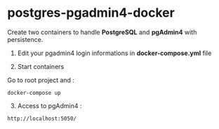 # postgres-pgadmin4-docker
Create two containers to handle **PostgreSQL** and **pgAdmin4** with persistence.

1. Edit your pgadmin4 login informations in **docker-compose.yml** file

2. Start containers

Go to root project and :

```
docker-compose up
```

3. Access to pgAdmin4 :

```
http://localhost:5050/
```
